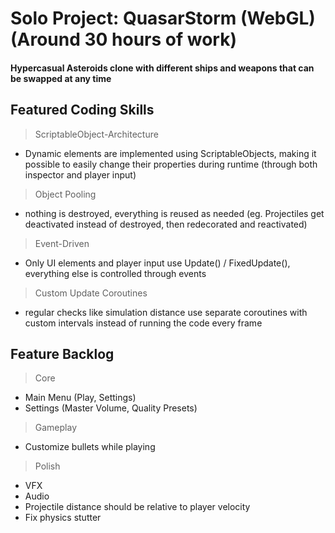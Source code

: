 # Solo Project: QuasarStorm (WebGL) (Around 30 hours of work)

#### Hypercasual Asteroids clone with different ships and weapons that can be swapped at any time

## Featured Coding Skills

> ScriptableObject-Architecture
- Dynamic elements are implemented using ScriptableObjects, making it possible to easily change their properties during runtime (through both inspector and player input)
	
> Object Pooling
- nothing is destroyed, everything is reused as needed (eg. Projectiles get deactivated instead of destroyed, then redecorated and reactivated)
	
> Event-Driven
- Only UI elements and player input use Update() / FixedUpdate(), everything else is controlled through events
	
> Custom Update Coroutines 
- regular checks like simulation distance use separate coroutines with custom intervals instead of running the code every frame


## Feature Backlog

> Core
- Main Menu (Play, Settings)
- Settings (Master Volume, Quality Presets)

> Gameplay
- Customize bullets while playing

> Polish
- VFX
- Audio
- Projectile distance should be relative to player velocity
- Fix physics stutter

